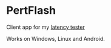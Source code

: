 # PertFlash
Client app for my [latency tester](https://github.com/SeppNel/PertLat)

Works on Windows, Linux and Android.
